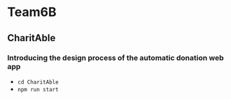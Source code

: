 # Team6B

## CharitAble
### Introducing the design process of the automatic donation web app

- ```cd CharitAble```
- ```npm run start```

